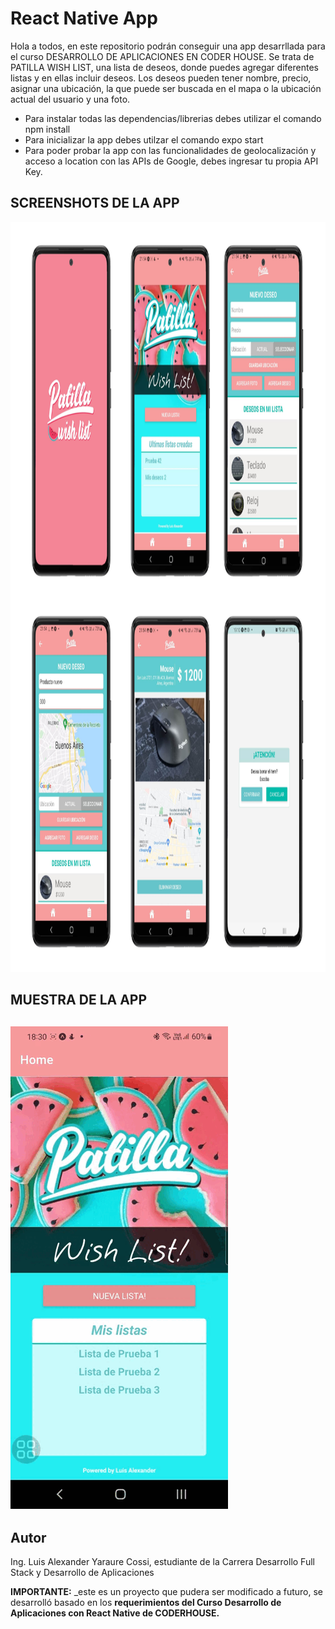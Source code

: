 # React Native App

Hola a todos, en este repositorio podrán conseguir una app desarrllada para el curso DESARROLLO DE APLICACIONES EN CODER HOUSE. Se trata de PATILLA WISH LIST, una lista de deseos, donde puedes agregar diferentes listas y en ellas incluir deseos. Los deseos pueden tener nombre, precio, asignar una ubicación, la que puede ser buscada en el mapa o la ubicación actual del usuario y una foto.

- Para instalar todas las dependencias/librerias debes utilizar el comando npm install
- Para inicializar la app debes utilzar el comando expo start
- Para poder probar la app con las funcionalidades de geolocalización y acceso a location con las APIs de Google, debes ingresar tu propia API Key.

## SCREENSHOTS DE LA APP

<img src="https://github.com/yaraureluis/app_reactnative/blob/main/assets/muestraApp1.jpg?raw=true" height="1200">

## MUESTRA DE LA APP

## ![image](https://github.com/yaraureluis/app_reactnative/blob/main/assets/muestraApp1.gif?raw=true)

## Autor

Ing. Luis Alexander Yaraure Cossi, estudiante de la Carrera Desarrollo Full Stack y Desarrollo de Aplicaciones

**IMPORTANTE:** \_este es un proyecto que pudera ser modificado a futuro, se desarrolló basado en los **requerimientos del Curso Desarrollo de Aplicaciones con React Native de CODERHOUSE.**
